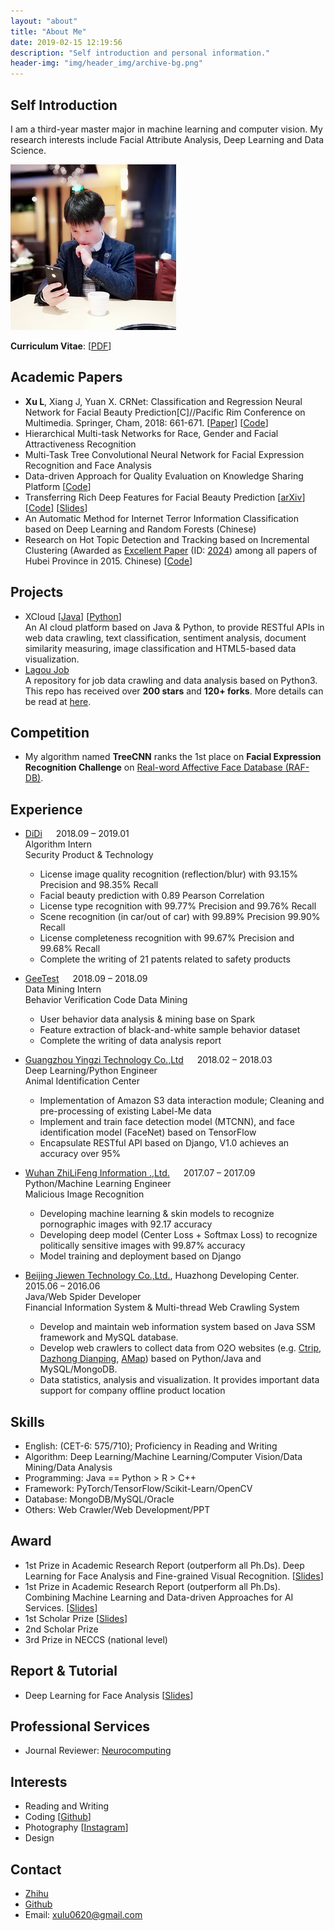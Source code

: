 ```yaml
---
layout: "about"
title: "About Me"
date: 2019-02-15 12:19:56
description: "Self introduction and personal information."
header-img: "img/header_img/archive-bg.png"
---
```

## Self Introduction
I am a third-year master major in machine learning and computer vision. My research interests include Facial Attribute Analysis, Deep Learning and Data Science. 

![LucasX](https://raw.githubusercontent.com/lucasxlu/blog/master/source/about/LucasX.jpg)

__Curriculum Vitae__: [[PDF](./CV_LuXu.pdf)] 

## Academic Papers
* **Xu L**, Xiang J, Yuan X. CRNet: Classification and Regression Neural Network for Facial Beauty Prediction[C]//Pacific Rim Conference on Multimedia. Springer, Cham, 2018: 661-671. [[Paper](https://link.springer.com/chapter/10.1007/978-3-030-00764-5_61)] [[Code](https://github.com/lucasxlu/CRNet.git)]
* Hierarchical Multi-task Networks for Race, Gender and Facial Attractiveness Recognition  
* Multi-Task Tree Convolutional Neural Network for Facial Expression Recognition and Face Analysis
* Data-driven Approach for Quality Evaluation on Knowledge Sharing Platform [[Code](https://github.com/lucasxlu/ZhihuDataDriven.git)]    
* Transferring Rich Deep Features for Facial Beauty Prediction [[arXiv](https://arxiv.org/abs/1803.07253)] [[Code](https://github.com/lucasxlu/TransFBP.git)] [[Slides](./Presentation_TransFBP.pdf)]
* An Automatic Method for Internet Terror Information Classification based on Deep Learning and Random Forests (Chinese)
* Research on Hot Topic Detection and Tracking based on Incremental Clustering (Awarded as [Excellent Paper](http://www.hbe.gov.cn/content.php?id=12717) (ID: [2024](http://hbxw.e21.edu.cn/e21sqlimg//file/201512/fff20151224164931_675715070.xls)) among all papers of Hubei Province in 2015. Chinese) [[Code](https://github.com/xuludev/System.git)]  

## Projects
* XCloud [[Java](https://github.com/lucasxlu/CVLH.git)] [[Python](https://github.com/lucasxlu/XCloud.git)]  
  An AI cloud platform based on Java & Python, to provide RESTful APIs in web data crawling, text classification, sentiment analysis, document   similarity measuring, image classification and HTML5-based data visualization.
* [Lagou Job](https://github.com/lucasxlu/LagouJob.git)  
  A repository for job data crawling and data analysis based on Python3. This repo has received over **200 stars** and **120+ forks**. More details can be read at [here](https://www.zhihu.com/question/36132174/answer/94392659).

## Competition
* My algorithm named **TreeCNN** ranks the 1st place on **Facial Expression Recognition Challenge** on [Real-word Affective Face Database (RAF-DB)](http://www.whdeng.cn/raf/model1.html).


## Experience
* [DiDi](https://www.didiglobal.com/) &emsp; 2018.09 – 2019.01  
Algorithm Intern  
Security Product & Technology
  * License image quality recognition (reflection/blur) with 93.15% Precision and 98.35% Recall
  * Facial beauty prediction with 0.89 Pearson Correlation
  * License type recognition with 99.77% Precision and 99.76% Recall
  * Scene recognition (in car/out of car) with 99.89% Precision 99.90% Recall
  * License completeness recognition with 99.67% Precision and 99.68% Recall
  * Complete the writing of 21 patents related to safety products

* [GeeTest](https://www.geetest.com/) &emsp; 2018.09 – 2018.09  
Data Mining Intern  
Behavior Verification Code Data Mining
  * User behavior data analysis & mining base on Spark
  * Feature extraction of black-and-white sample behavior dataset
  * Complete the writing of data analysis report

* [Guangzhou Yingzi Technology Co.,Ltd](https://news.yingzi.com/) &emsp; 2018.02 – 2018.03  
Deep Learning/Python Engineer  
Animal Identification Center
  * Implementation of Amazon S3 data interaction module; Cleaning and pre-processing of existing Label-Me data
  * Implement and train face detection model (MTCNN), and face identification model (FaceNet) based on TensorFlow
  * Encapsulate RESTful API based on Django, V1.0 achieves an accuracy over 95%

* [Wuhan ZhiLiFeng Information .,Ltd.](http://zlfinfo.com.cn/) &emsp; 2017.07 – 2017.09  
Python/Machine Learning Engineer  
Malicious Image Recognition 
  * Developing machine learning & skin models to recognize pornographic images with 92.17 accuracy
  * Developing deep model (Center Loss + Softmax Loss) to recognize politically sensitive images with 99.87% accuracy
  * Model training and deployment based on Django

* [Beijing Jiewen Technology Co.,Ltd.](http://www.jiewen.com.cn/), Huazhong Developing Center. &emsp; 2015.06 – 2016.06  
Java/Web Spider Developer  
Financial Information System & Multi-thread Web Crawling System
  * Develop and maintain web information system based on Java SSM framework and MySQL database.
  * Develop web crawlers to collect data from O2O websites (e.g. [Ctrip](http://www.ctrip.com/), [Dazhong Dianping](http://www.dianping.com/), [AMap](https://www.amap.com/)) based on Python/Java and MySQL/MongoDB.
  * Data statistics, analysis and visualization. It provides important data support for company offline product location


## Skills
* English: (CET-6: 575/710); Proficiency in Reading and Writing    
* Algorithm: Deep Learning/Machine Learning/Computer Vision/Data Mining/Data Analysis    
* Programming: Java == Python > R > C++  
* Framework: PyTorch/TensorFlow/Scikit-Learn/OpenCV  
* Database: MongoDB/MySQL/Oracle  
* Others: Web Crawler/Web Development/PPT

## Award
* 1st Prize in Academic Research Report (outperform all Ph.Ds). Deep Learning for Face Analysis and Fine-grained Visual Recognition. [[Slides](./DL_for_Face_Analysis_and_FGVC.pdf)]
* 1st Prize in Academic Research Report (outperform all Ph.Ds). Combining Machine Learning and Data-driven Approaches for AI Services. [[Slides](./Presentation.pdf)]
* 1st Scholar Prize [[Slides](./Research_Overview.pdf)]
* 2nd Scholar Prize  
* 3rd Prize in NECCS (national level)  

## Report & Tutorial
* Deep Learning for Face Analysis [[Slides](./DL_for_Face_Analysis.pdf)]

## Professional Services
* Journal Reviewer: [Neurocomputing](https://www.journals.elsevier.com/neurocomputing/)

## Interests
* Reading and Writing  
* Coding [[Github](https://github.com/lucasxlu)]
* Photography [[Instagram](https://www.instagram.com/lucas_xulu/)]
* Design 


## Contact
* [Zhihu](https://www.zhihu.com/people/xulu-0620/activities)
* [Github](https://github.com/lucasxlu)  
* Email: xulu0620@gmail.com